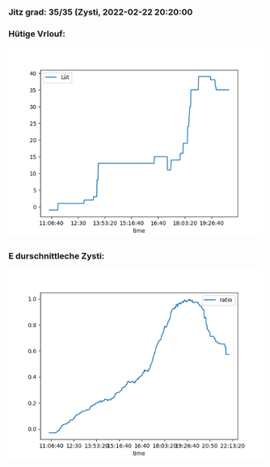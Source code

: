 ### Jitz grad: 35/35 (Zysti, 2022-02-22 20:20:00

### Hütige Vrlouf:
![Graph](Today.png)

### E durschnittleche Zysti:
![Graph](Zysti.png)